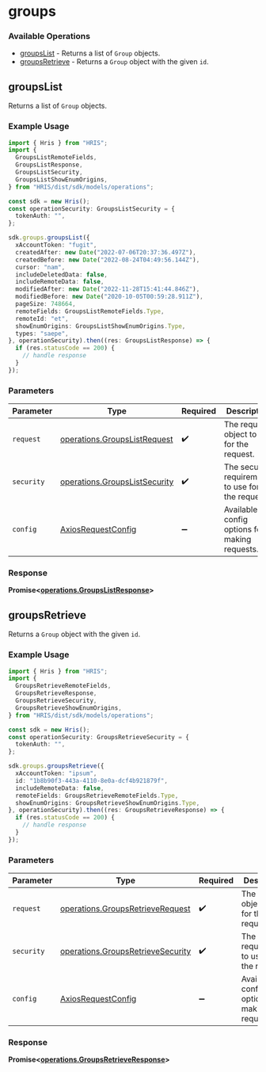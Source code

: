 # groups

### Available Operations

* [groupsList](#groupslist) - Returns a list of `Group` objects.
* [groupsRetrieve](#groupsretrieve) - Returns a `Group` object with the given `id`.

## groupsList

Returns a list of `Group` objects.

### Example Usage

```typescript
import { Hris } from "HRIS";
import {
  GroupsListRemoteFields,
  GroupsListResponse,
  GroupsListSecurity,
  GroupsListShowEnumOrigins,
} from "HRIS/dist/sdk/models/operations";

const sdk = new Hris();
const operationSecurity: GroupsListSecurity = {
  tokenAuth: "",
};

sdk.groups.groupsList({
  xAccountToken: "fugit",
  createdAfter: new Date("2022-07-06T20:37:36.497Z"),
  createdBefore: new Date("2022-08-24T04:49:56.144Z"),
  cursor: "nam",
  includeDeletedData: false,
  includeRemoteData: false,
  modifiedAfter: new Date("2022-11-28T15:41:44.846Z"),
  modifiedBefore: new Date("2020-10-05T00:59:28.911Z"),
  pageSize: 748664,
  remoteFields: GroupsListRemoteFields.Type,
  remoteId: "et",
  showEnumOrigins: GroupsListShowEnumOrigins.Type,
  types: "saepe",
}, operationSecurity).then((res: GroupsListResponse) => {
  if (res.statusCode == 200) {
    // handle response
  }
});
```

### Parameters

| Parameter                                                                      | Type                                                                           | Required                                                                       | Description                                                                    |
| ------------------------------------------------------------------------------ | ------------------------------------------------------------------------------ | ------------------------------------------------------------------------------ | ------------------------------------------------------------------------------ |
| `request`                                                                      | [operations.GroupsListRequest](../../models/operations/groupslistrequest.md)   | :heavy_check_mark:                                                             | The request object to use for the request.                                     |
| `security`                                                                     | [operations.GroupsListSecurity](../../models/operations/groupslistsecurity.md) | :heavy_check_mark:                                                             | The security requirements to use for the request.                              |
| `config`                                                                       | [AxiosRequestConfig](https://axios-http.com/docs/req_config)                   | :heavy_minus_sign:                                                             | Available config options for making requests.                                  |


### Response

**Promise<[operations.GroupsListResponse](../../models/operations/groupslistresponse.md)>**


## groupsRetrieve

Returns a `Group` object with the given `id`.

### Example Usage

```typescript
import { Hris } from "HRIS";
import {
  GroupsRetrieveRemoteFields,
  GroupsRetrieveResponse,
  GroupsRetrieveSecurity,
  GroupsRetrieveShowEnumOrigins,
} from "HRIS/dist/sdk/models/operations";

const sdk = new Hris();
const operationSecurity: GroupsRetrieveSecurity = {
  tokenAuth: "",
};

sdk.groups.groupsRetrieve({
  xAccountToken: "ipsum",
  id: "1b8b90f3-443a-4110-8e0a-dcf4b921879f",
  includeRemoteData: false,
  remoteFields: GroupsRetrieveRemoteFields.Type,
  showEnumOrigins: GroupsRetrieveShowEnumOrigins.Type,
}, operationSecurity).then((res: GroupsRetrieveResponse) => {
  if (res.statusCode == 200) {
    // handle response
  }
});
```

### Parameters

| Parameter                                                                              | Type                                                                                   | Required                                                                               | Description                                                                            |
| -------------------------------------------------------------------------------------- | -------------------------------------------------------------------------------------- | -------------------------------------------------------------------------------------- | -------------------------------------------------------------------------------------- |
| `request`                                                                              | [operations.GroupsRetrieveRequest](../../models/operations/groupsretrieverequest.md)   | :heavy_check_mark:                                                                     | The request object to use for the request.                                             |
| `security`                                                                             | [operations.GroupsRetrieveSecurity](../../models/operations/groupsretrievesecurity.md) | :heavy_check_mark:                                                                     | The security requirements to use for the request.                                      |
| `config`                                                                               | [AxiosRequestConfig](https://axios-http.com/docs/req_config)                           | :heavy_minus_sign:                                                                     | Available config options for making requests.                                          |


### Response

**Promise<[operations.GroupsRetrieveResponse](../../models/operations/groupsretrieveresponse.md)>**

